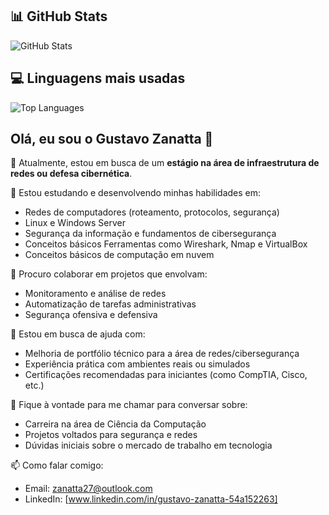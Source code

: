 <h2>📊 GitHub Stats</h2>

<p>
  <img src="https://github-readme-stats.vercel.app/api?username=ZanattaN&show_icons=true&theme=radical" alt="GitHub Stats"/>
</p>

<h2>💻 Linguagens mais usadas</h2>

<p>
  <img src="https://github-readme-stats.vercel.app/api/top-langs/?username=gustavozanatta&layout=compact&theme=dracula" alt="Top Languages"/>
</p>

## Olá, eu sou o Gustavo Zanatta 👋

🔭 Atualmente, estou em busca de um **estágio na área de infraestrutura de redes ou defesa cibernética**.

🌱 Estou estudando e desenvolvendo minhas habilidades em:
- Redes de computadores (roteamento, protocolos, segurança)
- Linux e Windows Server
- Segurança da informação e fundamentos de cibersegurança
- Conceitos básicos Ferramentas como Wireshark, Nmap e VirtualBox
- Conceitos básicos de computação em nuvem

👯 Procuro colaborar em projetos que envolvam:
- Monitoramento e análise de redes
- Automatização de tarefas administrativas
- Segurança ofensiva e defensiva 

🤔 Estou em busca de ajuda com:
- Melhoria de portfólio técnico para a área de redes/cibersegurança
- Experiência prática com ambientes reais ou simulados
- Certificações recomendadas para iniciantes (como CompTIA, Cisco, etc.)

💬 Fique à vontade para me chamar para conversar sobre:
- Carreira na área de Ciência da Computação
- Projetos voltados para segurança e redes
- Dúvidas iniciais sobre o mercado de trabalho em tecnologia

📫 Como falar comigo:
- Email: zanatta27@outlook.com
- LinkedIn: [www.linkedin.com/in/gustavo-zanatta-54a152263]



